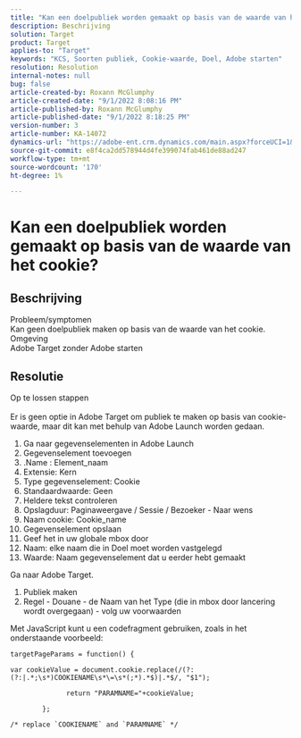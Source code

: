 ```yaml
---
title: "Kan een doelpubliek worden gemaakt op basis van de waarde van het cookie?"
description: Beschrijving
solution: Target
product: Target
applies-to: "Target"
keywords: "KCS, Soorten publiek, Cookie-waarde, Doel, Adobe starten"
resolution: Resolution
internal-notes: null
bug: false
article-created-by: Roxann McGlumphy
article-created-date: "9/1/2022 8:08:16 PM"
article-published-by: Roxann McGlumphy
article-published-date: "9/1/2022 8:18:25 PM"
version-number: 3
article-number: KA-14072
dynamics-url: "https://adobe-ent.crm.dynamics.com/main.aspx?forceUCI=1&pagetype=entityrecord&etn=knowledgearticle&id=2eaa97cd-312a-ed11-9db1-002248086a27"
source-git-commit: e8f4ca2dd578944d4fe399074fab461de88ad247
workflow-type: tm+mt
source-wordcount: '170'
ht-degree: 1%

---
```


# Kan een doelpubliek worden gemaakt op basis van de waarde van het cookie?

## Beschrijving

Probleem/symptomen<br>
Kan geen doelpubliek maken op basis van de waarde van het cookie.
<br>Omgeving<br>
Adobe Target zonder Adobe starten




## Resolutie

Op te lossen stappen<br><br>
Er is geen optie in Adobe Target om publiek te maken op basis van cookie-waarde, maar dit kan met behulp van Adobe Launch worden gedaan.

1. Ga naar gegevenselementen in Adobe Launch
2. Gegevenselement toevoegen
3. .Name : Element_naam
4. Extensie: Kern
5. Type gegevenselement: Cookie
6. Standaardwaarde: Geen
7. Heldere tekst controleren
8. Opslagduur: Paginaweergave / Sessie / Bezoeker - Naar wens
9. Naam cookie: Cookie_name
10. Gegevenselement opslaan
11. Geef het in uw globale mbox door
12. Naam: elke naam die in Doel moet worden vastgelegd
13. Waarde: Naam gegevenselement dat u eerder hebt gemaakt




Ga naar Adobe Target.

1. Publiek maken
2. Regel - Douane - de Naam van het Type (die in mbox door lancering wordt overgegaan) - volg uw voorwaarden




Met JavaScript kunt u een codefragment gebruiken, zoals in het onderstaande voorbeeld:


```
targetPageParams = function() {

var cookieValue = document.cookie.replace(/(?:(?:|.*;\s*)COOKIENAME\s*\=\s*(;*).*$)|.*$/, "$1");

              return "PARAMNAME="+cookieValue;

        };

/* replace `COOKIENAME` and `PARAMNAME` */
```

